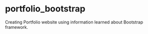 # portfolio_bootstrap

Creating Portfolio website using information learned about Bootstrap framework.
